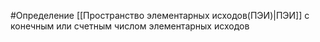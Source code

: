 #Определение 
[[Пространство элементарных исходов(ПЭИ)|ПЭИ]] с конечным или счетным числом элементарных
исходов